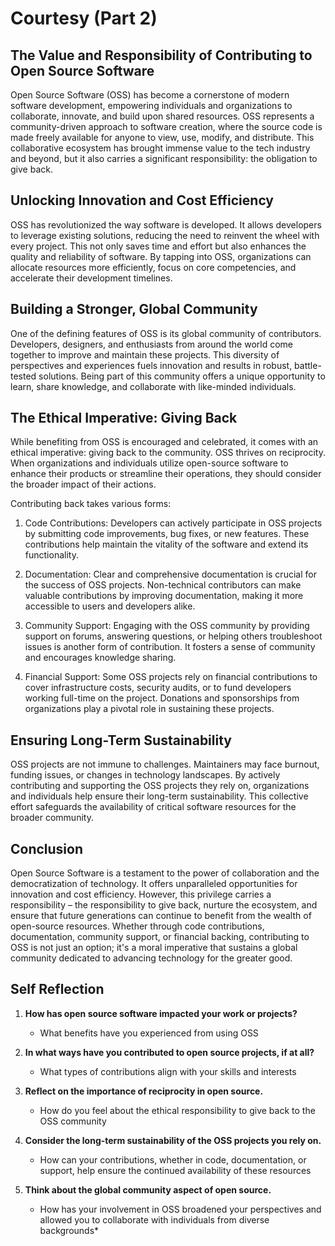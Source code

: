 # Courtesy (Part 2)

## The Value and Responsibility of Contributing to Open Source Software

Open Source Software (OSS) has become a cornerstone of modern software development, empowering individuals and organizations to collaborate, innovate, and build upon shared resources. OSS represents a community-driven approach to software creation, where the source code is made freely available for anyone to view, use, modify, and distribute. This collaborative ecosystem has brought immense value to the tech industry and beyond, but it also carries a significant responsibility: the obligation to give back.

## Unlocking Innovation and Cost Efficiency

OSS has revolutionized the way software is developed. It allows developers to leverage existing solutions, reducing the need to reinvent the wheel with every project. This not only saves time and effort but also enhances the quality and reliability of software. By tapping into OSS, organizations can allocate resources more efficiently, focus on core competencies, and accelerate their development timelines.

## Building a Stronger, Global Community

One of the defining features of OSS is its global community of contributors. Developers, designers, and enthusiasts from around the world come together to improve and maintain these projects. This diversity of perspectives and experiences fuels innovation and results in robust, battle-tested solutions. Being part of this community offers a unique opportunity to learn, share knowledge, and collaborate with like-minded individuals.

## The Ethical Imperative: Giving Back

While benefiting from OSS is encouraged and celebrated, it comes with an ethical imperative: giving back to the community. OSS thrives on reciprocity. When organizations and individuals utilize open-source software to enhance their products or streamline their operations, they should consider the broader impact of their actions.

Contributing back takes various forms:

1. Code Contributions: Developers can actively participate in OSS projects by submitting code improvements, bug fixes, or new features. These contributions help maintain the vitality of the software and extend its functionality.

2. Documentation: Clear and comprehensive documentation is crucial for the success of OSS projects. Non-technical contributors can make valuable contributions by improving documentation, making it more accessible to users and developers alike.

3. Community Support: Engaging with the OSS community by providing support on forums, answering questions, or helping others troubleshoot issues is another form of contribution. It fosters a sense of community and encourages knowledge sharing.

4. Financial Support: Some OSS projects rely on financial contributions to cover infrastructure costs, security audits, or to fund developers working full-time on the project. Donations and sponsorships from organizations play a pivotal role in sustaining these projects.

## Ensuring Long-Term Sustainability

OSS projects are not immune to challenges. Maintainers may face burnout, funding issues, or changes in technology landscapes. By actively contributing and supporting the OSS projects they rely on, organizations and individuals help ensure their long-term sustainability. This collective effort safeguards the availability of critical software resources for the broader community.

## Conclusion

Open Source Software is a testament to the power of collaboration and the democratization of technology. It offers unparalleled opportunities for innovation and cost efficiency. However, this privilege carries a responsibility – the responsibility to give back, nurture the ecosystem, and ensure that future generations can continue to benefit from the wealth of open-source resources. Whether through code contributions, documentation, community support, or financial backing, contributing to OSS is not just an option; it's a moral imperative that sustains a global community dedicated to advancing technology for the greater good.

## Self Reflection

1. **How has open source software impacted your work or projects?**

   - What benefits have you experienced from using OSS

2. **In what ways have you contributed to open source projects, if at all?**

   - What types of contributions align with your skills and interests

3. **Reflect on the importance of reciprocity in open source.**

   - How do you feel about the ethical responsibility to give back to the OSS community

4. **Consider the long-term sustainability of the OSS projects you rely on.**

   - How can your contributions, whether in code, documentation, or support, help ensure the continued availability of these resources

5. **Think about the global community aspect of open source.**
   - How has your involvement in OSS broadened your perspectives and allowed you to collaborate with individuals from diverse backgrounds\*
